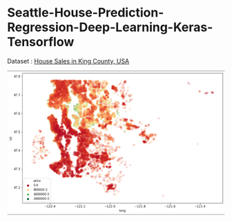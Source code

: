 # Seattle-House-Prediction-Regression-Deep-Learning-Keras-Tensorflow

Dataset :  [House Sales in King County, USA](https://www.kaggle.com/datasets/harlfoxem/housesalesprediction?datasetId=128&sortBy=voteCount)


![Kings_Seattle](https://github.com/khalidryder777/Seattle-House-Prediction-Regression-Deep-Learning-Keras-Tensorflow/blob/main/Images/Kings_Seattle.png)

